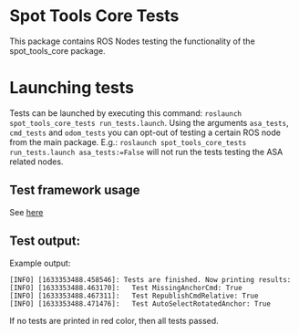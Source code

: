 # Spot Tools Core Tests
This package contains ROS Nodes testing the functionality of the spot_tools_core package.

# Launching tests
Tests can be launched by executing this command: `roslaunch spot_tools_core_tests run_tests.launch`. Using the arguments `asa_tests`, `cmd_tests` and `odom_tests` you can opt-out of testing a certain ROS node from the main package.
E.g.: `roslaunch spot_tools_core_tests run_tests.launch asa_tests:=False` will not run the tests testing the ASA related nodes.

## Test framework usage
See [here](https://github.com/EricVoll/spot-mr-core/tree/master/spot_tools_tests_common)

## Test output:
Example output:
```
[INFO] [1633353488.458546]: Tests are finished. Now printing results: 
[INFO] [1633353488.463170]:   Test MissingAnchorCmd: True 
[INFO] [1633353488.467311]:   Test RepublishCmdRelative: True 
[INFO] [1633353488.471476]:   Test AutoSelectRotatedAnchor: True
```
If no tests are printed in red color, then all tests passed.
